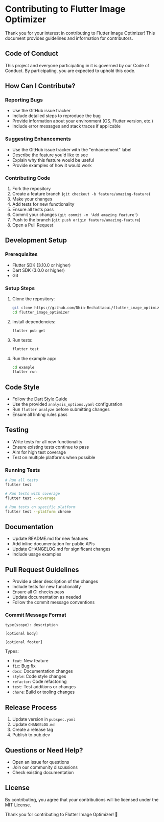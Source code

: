 # Contributing to Flutter Image Optimizer

Thank you for your interest in contributing to Flutter Image Optimizer! This document provides guidelines and information for contributors.

## Code of Conduct

This project and everyone participating in it is governed by our Code of Conduct. By participating, you are expected to uphold this code.

## How Can I Contribute?

### Reporting Bugs

- Use the GitHub issue tracker
- Include detailed steps to reproduce the bug
- Provide information about your environment (OS, Flutter version, etc.)
- Include error messages and stack traces if applicable

### Suggesting Enhancements

- Use the GitHub issue tracker with the "enhancement" label
- Describe the feature you'd like to see
- Explain why this feature would be useful
- Provide examples of how it would work

### Contributing Code

1. Fork the repository
2. Create a feature branch (`git checkout -b feature/amazing-feature`)
3. Make your changes
4. Add tests for new functionality
5. Ensure all tests pass
6. Commit your changes (`git commit -m 'Add amazing feature'`)
7. Push to the branch (`git push origin feature/amazing-feature`)
8. Open a Pull Request

## Development Setup

### Prerequisites

- Flutter SDK (3.10.0 or higher)
- Dart SDK (3.0.0 or higher)
- Git

### Setup Steps

1. Clone the repository:
   ```bash
   git clone https://github.com/Dhia-Bechattaoui/flutter_image_optimizer.git
   cd flutter_image_optimizer
   ```

2. Install dependencies:
   ```bash
   flutter pub get
   ```

3. Run tests:
   ```bash
   flutter test
   ```

4. Run the example app:
   ```bash
   cd example
   flutter run
   ```

## Code Style

- Follow the [Dart Style Guide](https://dart.dev/guides/language/effective-dart/style)
- Use the provided `analysis_options.yaml` configuration
- Run `flutter analyze` before submitting changes
- Ensure all linting rules pass

## Testing

- Write tests for all new functionality
- Ensure existing tests continue to pass
- Aim for high test coverage
- Test on multiple platforms when possible

### Running Tests

```bash
# Run all tests
flutter test

# Run tests with coverage
flutter test --coverage

# Run tests on specific platform
flutter test --platform chrome
```

## Documentation

- Update README.md for new features
- Add inline documentation for public APIs
- Update CHANGELOG.md for significant changes
- Include usage examples

## Pull Request Guidelines

- Provide a clear description of the changes
- Include tests for new functionality
- Ensure all CI checks pass
- Update documentation as needed
- Follow the commit message conventions

### Commit Message Format

```
type(scope): description

[optional body]

[optional footer]
```

Types:
- `feat`: New feature
- `fix`: Bug fix
- `docs`: Documentation changes
- `style`: Code style changes
- `refactor`: Code refactoring
- `test`: Test additions or changes
- `chore`: Build or tooling changes

## Release Process

1. Update version in `pubspec.yaml`
2. Update `CHANGELOG.md`
3. Create a release tag
4. Publish to pub.dev

## Questions or Need Help?

- Open an issue for questions
- Join our community discussions
- Check existing documentation

## License

By contributing, you agree that your contributions will be licensed under the MIT License.

Thank you for contributing to Flutter Image Optimizer! 🚀
